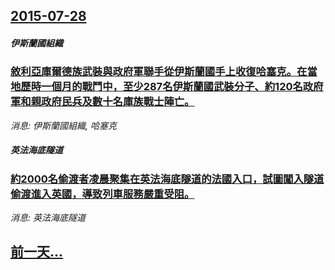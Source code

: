 ## [2015-07-28](/news/2015/07/28/index.md)

##### 伊斯蘭國組織
### [敘利亞庫爾德族武裝與政府軍聯手從伊斯蘭國手上收復哈塞克。在當地歷時一個月的戰鬥中，至少287名伊斯蘭國武裝分子、約120名政府軍和親政府民兵及數十名庫族戰士陣亡。 ](/news/2015/07/28/敘利亞庫爾德族武裝與政府軍聯手從伊斯蘭國手上收復哈塞克-在當地歷時一個月的戰鬥中-至少287名伊斯蘭國武裝分子-約120.md)
_消息: 伊斯蘭國組織, 哈塞克_

##### 英法海底隧道
### [約2000名偷渡者凌晨聚集在英法海底隧道的法國入口，試圖闖入隧道偷渡進入英國，導致列車服務嚴重受阻。 ](/news/2015/07/28/約2000名偷渡者凌晨聚集在英法海底隧道的法國入口-試圖闖入隧道偷渡進入英國-導致列車服務嚴重受阻.md)
_消息: 英法海底隧道_

## [前一天...](/news/2015/07/24/index.md)

